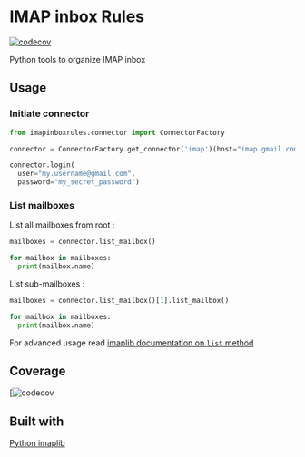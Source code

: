 # IMAP inbox Rules

[![codecov](https://codecov.io/gh/Lunik/imap_inbox_rules/branch/master/graph/badge.svg?token=1OBCJMJ3IY)](https://codecov.io/gh/Lunik/imap_inbox_rules)

Python tools to organize IMAP inbox

## Usage

### Initiate connector

```python
from imapinboxrules.connector import ConnectorFactory

connector = ConnectorFactory.get_connector('imap')(host="imap.gmail.com")

connector.login(
  user="my.username@gmail.com",
  password="my_secret_password")
```

### List mailboxes

List all mailboxes from root :
```python
mailboxes = connector.list_mailbox()

for mailbox in mailboxes:
  print(mailbox.name)
```

List sub-mailboxes :
```python
mailboxes = connector.list_mailbox()[1].list_mailbox()

for mailbox in mailboxes:
  print(mailbox.name)
```

For advanced usage read [imaplib documentation on `list` method](https://docs.python.org/3/library/imaplib.html#imaplib.IMAP4.list)

## Coverage

[![codecov](https://codecov.io/gh/Lunik/imap_inbox_rules/branch/master/graphs/tree.svg?token=1OBCJMJ3IY)

## Built with

[Python imaplib](https://docs.python.org/3/library/imaplib.html)
